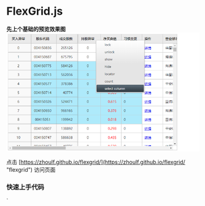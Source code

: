 
# FlexGrid.js

**先上个基础的预览效果图**
![alt text](https://github.com/zhoulf/flexgrid/blob/master/data/website.PNG "flexgrid")

点击 [https://zhoulf.github.io/flexgrid/](https://zhoulf.github.io/flexgrid/ "flexgrid") 访问页面

### 快速上手代码

`<script>

		var data = createData(100000);

		var g = new sz.grid({
			'domEl': document.querySelector('.container'),
			'width': '100%',
			'height': 540,
			'columns': columns,
			'data': data
		});

		g.render();

		$('#match_value').on('input', _.debounce(function(evt) {
			var value = this.value, index;
			g.store.forEach(function(row, i) {
				if (row.GDDM.indexOf(value) !== -1) {
					index = i;
				}
			});

			g.scrollToTop(index * 38);
		}, 500));

		$('#columnToggle').on('change', function(evt) {
			g.columnModel.getColumnByDataIndex(this.value).toggle();
		});

		$('#columnLock').on('change', function(evt) {
			col = g.columnModel.getColumnByDataIndex(this.value);
			col.locked ? col.unLock() : col.lock();
		});
		// setInterval(function() {
		// 	g.store.setData(createData(1), true);
		// }, 1000);
	</script>
`

### API (待补充)

#### 主要属性
<table>
	<tr>
		<td>名称</td>
		<td>说明</td>
	</tr>
	<tr>
		<td>columnModel</td>
		<td>列模型对象</td>
	</tr>
	<tr>
		<td>store</td>
		<td>数据仓库</td>
	</tr>
</table>

#### 主要方法
<table>
	<tr>
		<td>名称</td>
		<td>说明</td>
	</tr>
	<tr>
		<td>render()</td>
		<td>渲染函数</td>
	</tr>
	<tr>
		<td>destory()</td>
		<td>销毁函数</td>
	</tr>
	<tr>
		<td>setWidth()</td>
		<td>设置宽度</td>
	</tr>
	<tr>
		<td>setHeight()</td>
		<td>设置高度</td>
	</tr>
	<tr>
		<td>scrollToTop()</td>
		<td>滚动到顶部</td>
	</tr>
</table>

#### 主要事件
<table>
	<tr>
		<td>名称</td>
		<td>说明</td>
	</tr>
	<tr>
		<td>...</td>
		<td>...</td>
	</tr>
</table>

### 更新(待补充)

### 参考

[强大的在线表格编辑器](http://demos.componentone.com/ASPNET/MVCExplorer/FlexGrid/Globalization?culture=zh-HK "flexgrid")